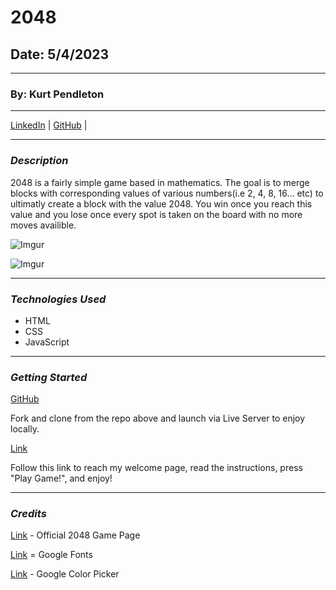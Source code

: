 # 2048

## Date: 5/4/2023

---

### By: Kurt Pendleton

---

[LinkedIn](https://www.linkedin.com/in/kurt-pendleton-20b936269/) | [GitHub](https://github.com/kujo8p) |

---

### _Description_

2048 is a fairly simple game based in mathematics. The goal is to merge blocks with corresponding values of various numbers(i.e 2, 4, 8, 16... etc) to ultimatly create a block with the value 2048. You win once you reach this value and you lose once every spot is taken on the board with no more moves availible.

![Imgur](https://i.imgur.com/BEygaDKm.png)

![Imgur](https://i.imgur.com/viRV23vm.png)

---

### _Technologies Used_

- HTML
- CSS
- JavaScript

---

### _Getting Started_

[GitHub](https://github.com/kujo8p/2048)

Fork and clone from the repo above and launch via Live Server to enjoy locally.

[Link](http://127.0.0.1:5500/index.html)

Follow this link to reach my welcome page, read the instructions, press "Play Game!", and enjoy!

---

### _Credits_

[Link](https://play2048.co/) - Official 2048 Game Page

[Link](https://fonts.google.com/) = Google Fonts

[Link](https://g.co/kgs/LKFJHF) - Google Color Picker
